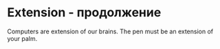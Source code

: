 # Extension - продолжение




Computers are extension of our brains. The pen must be an extension of your palm.